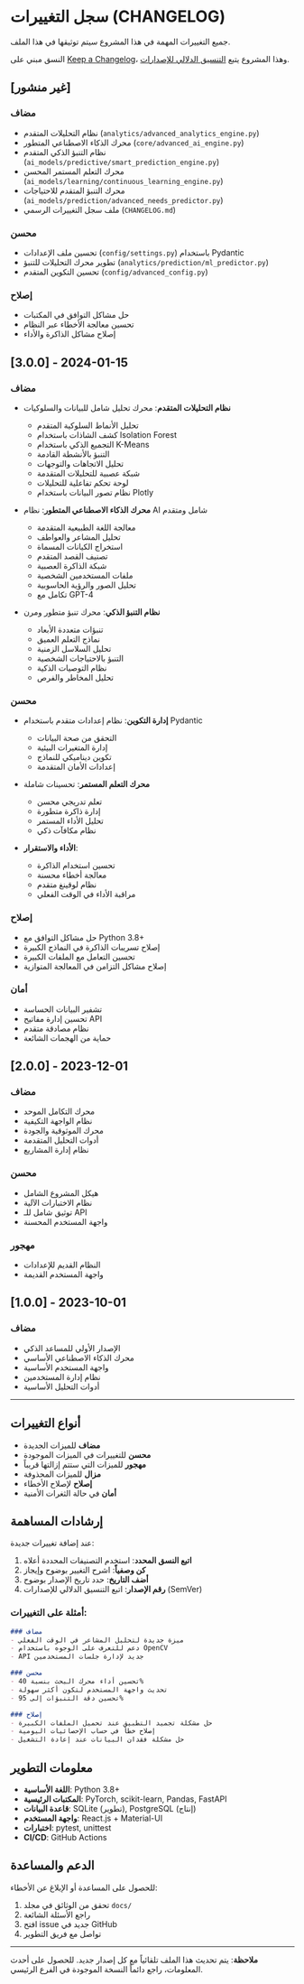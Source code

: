 
# سجل التغييرات (CHANGELOG)

جميع التغييرات المهمة في هذا المشروع سيتم توثيقها في هذا الملف.

النسق مبني على [Keep a Changelog](https://keepachangelog.com/ar/1.0.0/)،
وهذا المشروع يتبع [التنسيق الدلالي للإصدارات](https://semver.org/lang/ar/).

## [غير منشور]

### مضاف
- نظام التحليلات المتقدم (`analytics/advanced_analytics_engine.py`)
- محرك الذكاء الاصطناعي المتطور (`core/advanced_ai_engine.py`)
- نظام التنبؤ الذكي المتقدم (`ai_models/predictive/smart_prediction_engine.py`)
- محرك التعلم المستمر المحسن (`ai_models/learning/continuous_learning_engine.py`)
- محرك التنبؤ المتقدم للاحتياجات (`ai_models/prediction/advanced_needs_predictor.py`)
- ملف سجل التغييرات الرسمي (`CHANGELOG.md`)

### محسن
- تحسين ملف الإعدادات (`config/settings.py`) باستخدام Pydantic
- تطوير محرك التحليلات للتنبؤ (`analytics/prediction/ml_predictor.py`)
- تحسين التكوين المتقدم (`config/advanced_config.py`)

### إصلاح
- حل مشاكل التوافق في المكتبات
- تحسين معالجة الأخطاء عبر النظام
- إصلاح مشاكل الذاكرة والأداء

## [3.0.0] - 2024-01-15

### مضاف
- **نظام التحليلات المتقدم**: محرك تحليل شامل للبيانات والسلوكيات
  - تحليل الأنماط السلوكية المتقدم
  - كشف الشاذات باستخدام Isolation Forest
  - التجميع الذكي باستخدام K-Means
  - التنبؤ بالأنشطة القادمة
  - تحليل الاتجاهات والتوجهات
  - شبكة عصبية للتحليلات المتقدمة
  - لوحة تحكم تفاعلية للتحليلات
  - نظام تصور البيانات باستخدام Plotly

- **محرك الذكاء الاصطناعي المتطور**: نظام AI شامل ومتقدم
  - معالجة اللغة الطبيعية المتقدمة
  - تحليل المشاعر والعواطف
  - استخراج الكيانات المسماة
  - تصنيف القصد المتقدم
  - شبكة الذاكرة العصبية
  - ملفات المستخدمين الشخصية
  - تحليل الصور والرؤية الحاسوبية
  - تكامل مع GPT-4

- **نظام التنبؤ الذكي**: محرك تنبؤ متطور ومرن
  - تنبؤات متعددة الأبعاد
  - نماذج التعلم العميق
  - تحليل السلاسل الزمنية
  - التنبؤ بالاحتياجات الشخصية
  - نظام التوصيات الذكية
  - تحليل المخاطر والفرص

### محسن
- **إدارة التكوين**: نظام إعدادات متقدم باستخدام Pydantic
  - التحقق من صحة البيانات
  - إدارة المتغيرات البيئية
  - تكوين ديناميكي للنماذج
  - إعدادات الأمان المتقدمة

- **محرك التعلم المستمر**: تحسينات شاملة
  - تعلم تدريجي محسن
  - إدارة ذاكرة متطورة
  - تحليل الأداء المستمر
  - نظام مكافآت ذكي

- **الأداء والاستقرار**:
  - تحسين استخدام الذاكرة
  - معالجة أخطاء محسنة
  - نظام لوقينغ متقدم
  - مراقبة الأداء في الوقت الفعلي

### إصلاح
- حل مشاكل التوافق مع Python 3.8+
- إصلاح تسريبات الذاكرة في النماذج الكبيرة
- تحسين التعامل مع الملفات الكبيرة
- إصلاح مشاكل التزامن في المعالجة المتوازية

### أمان
- تشفير البيانات الحساسة
- تحسين إدارة مفاتيح API
- نظام مصادقة متقدم
- حماية من الهجمات الشائعة

## [2.0.0] - 2023-12-01

### مضاف
- محرك التكامل الموحد
- نظام الواجهة التكيفية
- محرك الموثوقية والجودة
- أدوات التحليل المتقدمة
- نظام إدارة المشاريع

### محسن
- هيكل المشروع الشامل
- نظام الاختبارات الآلية
- توثيق شامل للـ API
- واجهة المستخدم المحسنة

### مهجور
- النظام القديم للإعدادات
- واجهة المستخدم القديمة

## [1.0.0] - 2023-10-01

### مضاف
- الإصدار الأولي للمساعد الذكي
- محرك الذكاء الاصطناعي الأساسي
- واجهة المستخدم الأساسية
- نظام إدارة المستخدمين
- أدوات التحليل الأساسية

---

## أنواع التغييرات

- **مضاف** للميزات الجديدة
- **محسن** للتغييرات في الميزات الموجودة
- **مهجور** للميزات التي ستتم إزالتها قريباً
- **مزال** للميزات المحذوفة
- **إصلاح** لإصلاح الأخطاء
- **أمان** في حالة الثغرات الأمنية

## إرشادات المساهمة

عند إضافة تغييرات جديدة:

1. **اتبع النسق المحدد**: استخدم التصنيفات المحددة أعلاه
2. **كن وصفياً**: اشرح التغيير بوضوح وإيجاز
3. **أضف التاريخ**: حدد تاريخ الإصدار بوضوح
4. **رقم الإصدار**: اتبع التنسيق الدلالي للإصدارات (SemVer)

### أمثلة على التغييرات:

```markdown
### مضاف
- ميزة جديدة لتحليل المشاعر في الوقت الفعلي
- دعم للتعرف على الوجوه باستخدام OpenCV
- API جديد لإدارة جلسات المستخدمين

### محسن
- تحسين أداء محرك البحث بنسبة 40%
- تحديث واجهة المستخدم لتكون أكثر سهولة
- تحسين دقة التنبؤات إلى 95%

### إصلاح
- حل مشكلة تجميد التطبيق عند تحميل الملفات الكبيرة
- إصلاح خطأ في حساب الإحصائيات اليومية
- حل مشكلة فقدان البيانات عند إعادة التشغيل
```

## معلومات التطوير

- **اللغة الأساسية**: Python 3.8+
- **المكتبات الرئيسية**: PyTorch, scikit-learn, Pandas, FastAPI
- **قاعدة البيانات**: SQLite (تطوير), PostgreSQL (إنتاج)
- **واجهة المستخدم**: React.js + Material-UI
- **اختبارات**: pytest, unittest
- **CI/CD**: GitHub Actions

## الدعم والمساعدة

للحصول على المساعدة أو الإبلاغ عن الأخطاء:

1. تحقق من الوثائق في مجلد `docs/`
2. راجع الأسئلة الشائعة
3. افتح issue جديد في GitHub
4. تواصل مع فريق التطوير

---

**ملاحظة**: يتم تحديث هذا الملف تلقائياً مع كل إصدار جديد. للحصول على أحدث المعلومات، راجع دائماً النسخة الموجودة في الفرع الرئيسي.

